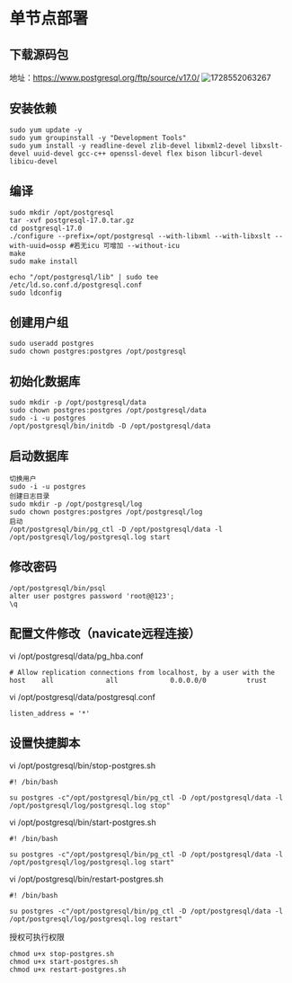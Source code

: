 # 单节点部署
## 下载源码包
地址：https://www.postgresql.org/ftp/source/v17.0/
![1728552063267](https://github.com/user-attachments/assets/9a7eee04-b180-40e8-a252-d278c33706c0)

## 安装依赖
```
sudo yum update -y
sudo yum groupinstall -y "Development Tools"
sudo yum install -y readline-devel zlib-devel libxml2-devel libxslt-devel uuid-devel gcc-c++ openssl-devel flex bison libcurl-devel libicu-devel 
```

## 编译
```
sudo mkdir /opt/postgresql
tar -xvf postgresql-17.0.tar.gz
cd postgresql-17.0
./configure --prefix=/opt/postgresql --with-libxml --with-libxslt --with-uuid=ossp #若无icu 可增加 --without-icu
make
sudo make install

echo "/opt/postgresql/lib" | sudo tee /etc/ld.so.conf.d/postgresql.conf
sudo ldconfig
```

## 创建用户组
```
sudo useradd postgres
sudo chown postgres:postgres /opt/postgresql
```

## 初始化数据库
```
sudo mkdir -p /opt/postgresql/data
sudo chown postgres:postgres /opt/postgresql/data
sudo -i -u postgres
/opt/postgresql/bin/initdb -D /opt/postgresql/data
```

## 启动数据库
```
切换用户
sudo -i -u postgres
创建日志目录
sudo mkdir -p /opt/postgresql/log
sudo chown postgres:postgres /opt/postgresql/log
启动
/opt/postgresql/bin/pg_ctl -D /opt/postgresql/data -l /opt/postgresql/log/postgresql.log start
```

## 修改密码
```
/opt/postgresql/bin/psql
alter user postgres password 'root@@123';
\q
```

## 配置文件修改（navicate远程连接）
vi /opt/postgresql/data/pg_hba.conf
```
# Allow replication connections from localhost, by a user with the
host    all             all             0.0.0.0/0          trust
```
vi /opt/postgresql/data/postgresql.conf
```
listen_address = '*'
```

## 设置快捷脚本
vi /opt/postgresql/bin/stop-postgres.sh
```
#! /bin/bash

su postgres -c"/opt/postgresql/bin/pg_ctl -D /opt/postgresql/data -l /opt/postgresql/log/postgresql.log stop"

```
vi /opt/postgresql/bin/start-postgres.sh
```
#! /bin/bash

su postgres -c"/opt/postgresql/bin/pg_ctl -D /opt/postgresql/data -l /opt/postgresql/log/postgresql.log start"

```
vi /opt/postgresql/bin/restart-postgres.sh
```
#! /bin/bash

su postgres -c"/opt/postgresql/bin/pg_ctl -D /opt/postgresql/data -l /opt/postgresql/log/postgresql.log restart"

```
授权可执行权限
```
chmod u+x stop-postgres.sh 
chmod u+x start-postgres.sh 
chmod u+x restart-postgres.sh
```
